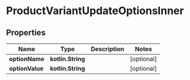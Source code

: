 
# ProductVariantUpdateOptionsInner

## Properties
| Name | Type | Description | Notes |
| ------------ | ------------- | ------------- | ------------- |
| **optionName** | **kotlin.String** |  |  [optional] |
| **optionValue** | **kotlin.String** |  |  [optional] |



